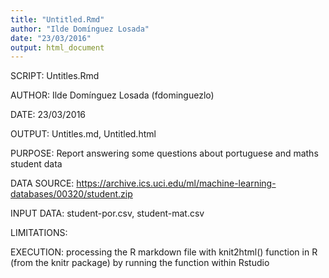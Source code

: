 ```yaml
---
title: "Untitled.Rmd"
author: "Ilde Domínguez Losada"
date: "23/03/2016"
output: html_document
---
```

SCRIPT: Untitles.Rmd

AUTHOR: Ilde Domínguez Losada (fdominguezlo)

DATE: 23/03/2016

OUTPUT: Untitles.md, Untitled.html 

PURPOSE: Report answering some questions about portuguese and maths student data

DATA SOURCE: https://archive.ics.uci.edu/ml/machine-learning-databases/00320/student.zip

INPUT DATA: student-por.csv, student-mat.csv

LIMITATIONS:

EXECUTION: processing the R markdown file with knit2html() function in R
             (from the knitr package) by running the function within Rstudio

